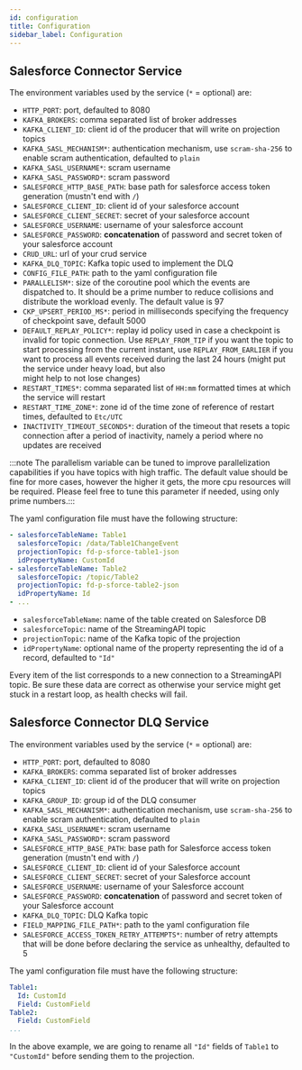 ```yaml
---
id: configuration
title: Configuration
sidebar_label: Configuration
---
```

## Salesforce Connector Service

The environment variables used by the service (`*` = optional) are:
- `HTTP_PORT`: port, defaulted to 8080
- `KAFKA_BROKERS`: comma separated list of broker addresses
- `KAFKA_CLIENT_ID`: client id of the producer that will write on projection topics
- `KAFKA_SASL_MECHANISM*`: authentication mechanism, use `scram-sha-256` to enable scram authentication, defaulted to `plain`
- `KAFKA_SASL_USERNAME*`: scram username
- `KAFKA_SASL_PASSWORD*`: scram password
- `SALESFORCE_HTTP_BASE_PATH`: base path for salesforce access token generation (mustn't end with `/`)
- `SALESFORCE_CLIENT_ID`: client id of your salesforce account
- `SALESFORCE_CLIENT_SECRET`: secret of your salesforce account
- `SALESFORCE_USERNAME`: username of your salesforce account
- `SALESFORCE_PASSWORD`: **concatenation** of password and secret token of your salesforce account
- `CRUD_URL`: url of your crud service
- `KAFKA_DLQ_TOPIC`: Kafka topic used to implement the DLQ
- `CONFIG_FILE_PATH`: path to the yaml configuration file
- `PARALLELISM*`: size of the coroutine pool which the events are dispatched to. It should be a prime number to reduce
  collisions and distribute the workload evenly. The default value is 97
- `CKP_UPSERT_PERIOD_MS*`: period in milliseconds specifying the frequency of checkpoint save, default 5000
- `DEFAULT_REPLAY_POLICY*`: replay id policy used in case a checkpoint is invalid for topic connection. Use
  `REPLAY_FROM_TIP` if you want the topic to start processing from the current instant, use `REPLAY_FROM_EARLIER` if
  you want to process all events received during the last 24 hours (might put the service under heavy load, but also  
  might help to not lose changes)
- `RESTART_TIMES*`: comma separated list of `HH:mm` formatted times at which the service will restart
- `RESTART_TIME_ZONE*`: zone id of the time zone of reference of restart times, defaulted to `Etc/UTC`
- `INACTIVITY_TIMEOUT_SECONDS*`: duration of the timeout that resets a topic connection after a period of inactivity, 
  namely a period where no updates are received

:::note The parallelism variable can be tuned to improve parallelization capabilities if you have topics with high traffic.
The default value should be fine for more cases, however the higher it gets, the more cpu resources will be required.
Please feel free to tune this parameter if needed, using only prime numbers.:::

The yaml configuration file must have the following structure:

```yaml
- salesforceTableName: Table1
  salesforceTopic: /data/Table1ChangeEvent
  projectionTopic: fd-p-sforce-table1-json
  idPropertyName: CustomId
- salesforceTableName: Table2
  salesforceTopic: /topic/Table2
  projectionTopic: fd-p-sforce-table2-json
  idPropertyName: Id
- ...
```

- `salesforceTableName`: name of the table created on Salesforce DB
- `salesforceTopic`: name of the StreamingAPI topic
- `projectionTopic`: name of the Kafka topic of the projection
- `idPropertyName`: optional name of the property representing the id of a record, defaulted to `"Id"`

Every item of the list corresponds to a new connection to a StreamingAPI topic. Be sure these data are correct as
otherwise your service might get stuck in a restart loop, as health checks will fail.

## Salesforce Connector DLQ Service

The environment variables used by the service (`*` = optional) are:
- `HTTP_PORT`: port, defaulted to 8080
- `KAFKA_BROKERS`: comma separated list of broker addresses
- `KAFKA_CLIENT_ID`: client id of the producer that will write on projection topics
- `KAFKA_GROUP_ID`: group id of the DLQ consumer
- `KAFKA_SASL_MECHANISM*`: authentication mechanism, use `scram-sha-256` to enable scram authentication, defaulted to `plain`
- `KAFKA_SASL_USERNAME*`: scram username
- `KAFKA_SASL_PASSWORD*`: scram password
- `SALESFORCE_HTTP_BASE_PATH`: base path for Salesforce access token generation (mustn't end with `/`)
- `SALESFORCE_CLIENT_ID`: client id of your Salesforce account
- `SALESFORCE_CLIENT_SECRET`: secret of your Salesforce account
- `SALESFORCE_USERNAME`: username of your Salesforce account
- `SALESFORCE_PASSWORD`: **concatenation** of password and secret token of your Salesforce account
- `KAFKA_DLQ_TOPIC`: DLQ Kafka topic
- `FIELD_MAPPING_FILE_PATH*`: path to the yaml configuration file
- `SALESFORCE_ACCESS_TOKEN_RETRY_ATTEMPTS*`: number of retry attempts that will be done before declaring the service as
  unhealthy, defaulted to 5

The yaml configuration file must have the following structure:

```yaml
Table1:
  Id: CustomId
  Field: CustomField
Table2:
  Field: CustomField
...
```

In the above example, we are going to rename all `"Id"` fields of `Table1` to `"CustomId"` before sending them to the 
projection.
